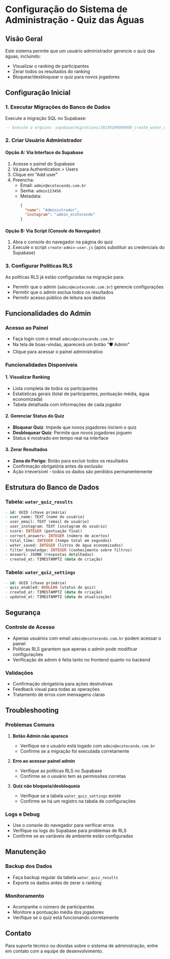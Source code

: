 # Configuração do Sistema de Administração - Quiz das Águas

## Visão Geral

Este sistema permite que um usuário administrador gerencie o quiz das águas, incluindo:
- Visualizar o ranking de participantes
- Zerar todos os resultados do ranking
- Bloquear/desbloquear o quiz para novos jogadores

## Configuração Inicial

### 1. Executar Migrações do Banco de Dados

Execute a migração SQL no Supabase:

```sql
-- Execute o arquivo: supabase/migrations/20250109000000_create_water_quiz_tables.sql
```

### 2. Criar Usuário Administrador

#### Opção A: Via Interface do Supabase
1. Acesse o painel do Supabase
2. Vá para Authentication > Users
3. Clique em "Add user"
4. Preencha:
   - Email: `admin@ecotecendo.com.br`
   - Senha: `admin123456`
   - Metadata: 
     ```json
     {
       "name": "Administrador",
       "instagram": "admin_ecotecendo"
     }
     ```

#### Opção B: Via Script (Console do Navegador)
1. Abra o console do navegador na página do quiz
2. Execute o script `create-admin-user.js` (após substituir as credenciais do Supabase)

### 3. Configurar Políticas RLS

As políticas RLS já estão configuradas na migração para:
- Permitir que o admin (`admin@ecotecendo.com.br`) gerencie configurações
- Permitir que o admin exclua todos os resultados
- Permitir acesso público de leitura aos dados

## Funcionalidades do Admin

### Acesso ao Painel
- Faça login com o email `admin@ecotecendo.com.br`
- Na tela de boas-vindas, aparecerá um botão "🛡️ Admin"
- Clique para acessar o painel administrativo

### Funcionalidades Disponíveis

#### 1. Visualizar Ranking
- Lista completa de todos os participantes
- Estatísticas gerais (total de participantes, pontuação média, água economizada)
- Tabela detalhada com informações de cada jogador

#### 2. Gerenciar Status do Quiz
- **Bloquear Quiz**: Impede que novos jogadores iniciem o quiz
- **Desbloquear Quiz**: Permite que novos jogadores joguem
- Status é mostrado em tempo real na interface

#### 3. Zerar Resultados
- **Zona de Perigo**: Botão para excluir todos os resultados
- Confirmação obrigatória antes da exclusão
- Ação irreversível - todos os dados são perdidos permanentemente

## Estrutura do Banco de Dados

### Tabela: `water_quiz_results`
```sql
- id: UUID (chave primária)
- user_name: TEXT (nome do usuário)
- user_email: TEXT (email do usuário)
- user_instagram: TEXT (instagram do usuário)
- score: INTEGER (pontuação final)
- correct_answers: INTEGER (número de acertos)
- total_time: INTEGER (tempo total em segundos)
- water_saved: INTEGER (litros de água economizados)
- filter_knowledge: INTEGER (conhecimento sobre filtros)
- answers: JSONB (respostas detalhadas)
- created_at: TIMESTAMPTZ (data de criação)
```

### Tabela: `water_quiz_settings`
```sql
- id: UUID (chave primária)
- quiz_enabled: BOOLEAN (status do quiz)
- created_at: TIMESTAMPTZ (data de criação)
- updated_at: TIMESTAMPTZ (data de atualização)
```

## Segurança

### Controle de Acesso
- Apenas usuários com email `admin@ecotecendo.com.br` podem acessar o painel
- Políticas RLS garantem que apenas o admin pode modificar configurações
- Verificação de admin é feita tanto no frontend quanto no backend

### Validações
- Confirmação obrigatória para ações destrutivas
- Feedback visual para todas as operações
- Tratamento de erros com mensagens claras

## Troubleshooting

### Problemas Comuns

1. **Botão Admin não aparece**
   - Verifique se o usuário está logado com `admin@ecotecendo.com.br`
   - Confirme se a migração foi executada corretamente

2. **Erro ao acessar painel admin**
   - Verifique as políticas RLS no Supabase
   - Confirme se o usuário tem as permissões corretas

3. **Quiz não bloqueia/desbloqueia**
   - Verifique se a tabela `water_quiz_settings` existe
   - Confirme se há um registro na tabela de configurações

### Logs e Debug
- Use o console do navegador para verificar erros
- Verifique os logs do Supabase para problemas de RLS
- Confirme se as variáveis de ambiente estão configuradas

## Manutenção

### Backup dos Dados
- Faça backup regular da tabela `water_quiz_results`
- Exporte os dados antes de zerar o ranking

### Monitoramento
- Acompanhe o número de participantes
- Monitore a pontuação média dos jogadores
- Verifique se o quiz está funcionando corretamente

## Contato

Para suporte técnico ou dúvidas sobre o sistema de administração, entre em contato com a equipe de desenvolvimento.
